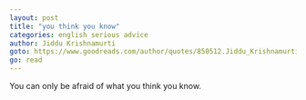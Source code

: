 ```yaml
---
layout: post
title: "you think you know"
categories: english serious advice
author: Jiddu Krishnamurti
goto: https://www.goodreads.com/author/quotes/850512.Jiddu_Krishnamurti
go: read
---
```

You can only be afraid of what you think you know.
